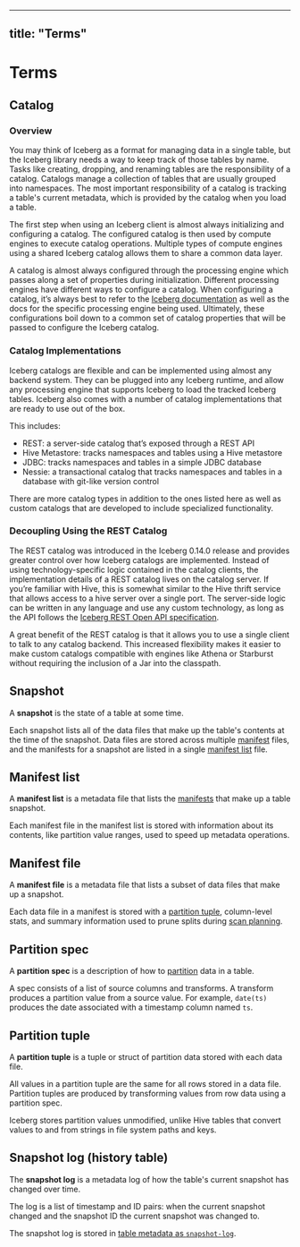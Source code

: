 ---

title: "Terms"
--------------

<!--
- Licensed to the Apache Software Foundation (ASF) under one or more
- contributor license agreements.  See the NOTICE file distributed with
- this work for additional information regarding copyright ownership.
- The ASF licenses this file to You under the Apache License, Version 2.0
- (the "License"); you may not use this file except in compliance with
- the License.  You may obtain a copy of the License at
-
-   http://www.apache.org/licenses/LICENSE-2.0
-
- Unless required by applicable law or agreed to in writing, software
- distributed under the License is distributed on an "AS IS" BASIS,
- WITHOUT WARRANTIES OR CONDITIONS OF ANY KIND, either express or implied.
- See the License for the specific language governing permissions and
- limitations under the License.
-->

# Terms

## Catalog

### Overview

You may think of Iceberg as a format for managing data in a single table, but the Iceberg library needs a way to keep track of those tables by name. Tasks like creating, dropping, and renaming tables are the responsibility of a catalog. Catalogs manage a collection of tables that are usually grouped into namespaces. The most important responsibility of a catalog is tracking a table's current metadata, which is provided by the catalog when you load a table.

The first step when using an Iceberg client is almost always initializing and configuring a catalog. The configured catalog is then used by compute engines to execute catalog operations. Multiple types of compute engines using a shared Iceberg catalog allows them to share a common data layer.

A catalog is almost always configured through the processing engine which passes along a set of properties during initialization. Different processing engines have different ways to configure a catalog. When configuring a catalog, it’s always best to refer to the [Iceberg documentation](docs/latest/configuration.md#catalog-properties) as well as the docs for the specific processing engine being used. Ultimately, these configurations boil down to a common set of catalog properties that will be passed to configure the Iceberg catalog.

### Catalog Implementations

Iceberg catalogs are flexible and can be implemented using almost any backend system. They can be plugged into any Iceberg runtime, and allow any processing engine that supports Iceberg to load the tracked Iceberg tables. Iceberg also comes with a number of catalog implementations that are ready to use out of the box.

This includes:

* REST: a server-side catalog that’s exposed through a REST API
* Hive Metastore: tracks namespaces and tables using a Hive metastore
* JDBC: tracks namespaces and tables in a simple JDBC database
* Nessie: a transactional catalog that tracks namespaces and tables in a database with git-like version control

There are more catalog types in addition to the ones listed here as well as custom catalogs that are developed to include specialized functionality.

### Decoupling Using the REST Catalog

The REST catalog was introduced in the Iceberg 0.14.0 release and provides greater control over how Iceberg catalogs are implemented. Instead of using technology-specific logic contained in the catalog clients, the implementation details of a REST catalog lives on the catalog server. If you’re familiar with Hive, this is somewhat similar to the Hive thrift service that allows access to a hive server over a single port. The server-side logic can be written in any language and use any custom technology, as long as the API follows the [Iceberg REST Open API specification](https://github.com/apache/iceberg/blob/main/open-api/rest-catalog-open-api.yaml).

A great benefit of the REST catalog is that it allows you to use a single client to talk to any catalog backend. This increased flexibility makes
it easier to make custom catalogs compatible with engines like Athena or Starburst without requiring the inclusion of a Jar into the classpath.

## Snapshot

A **snapshot** is the state of a table at some time.

Each snapshot lists all of the data files that make up the table's contents at the time of the snapshot. Data files are stored across multiple [manifest](#manifest-file) files, and the manifests for a snapshot are listed in a single [manifest list](#manifest-list) file.

## Manifest list

A **manifest list** is a metadata file that lists the [manifests](#manifest-file) that make up a table snapshot.

Each manifest file in the manifest list is stored with information about its contents, like partition value ranges, used to speed up metadata operations.

## Manifest file

A **manifest file** is a metadata file that lists a subset of data files that make up a snapshot.

Each data file in a manifest is stored with a [partition tuple](#partition-tuple), column-level stats, and summary information used to prune splits during [scan planning](docs/latest/performance.md#scan-planning).

## Partition spec

A **partition spec** is a description of how to [partition](docs/latest/partitioning.md) data in a table.

A spec consists of a list of source columns and transforms. A transform produces a partition value from a source value. For example, `date(ts)` produces the date associated with a timestamp column named `ts`.

## Partition tuple

A **partition tuple** is a tuple or struct of partition data stored with each data file.

All values in a partition tuple are the same for all rows stored in a data file. Partition tuples are produced by transforming values from row data using a partition spec.

Iceberg stores partition values unmodified, unlike Hive tables that convert values to and from strings in file system paths and keys.

## Snapshot log (history table)

The **snapshot log** is a metadata log of how the table's current snapshot has changed over time.

The log is a list of timestamp and ID pairs: when the current snapshot changed and the snapshot ID the current snapshot was changed to.

The snapshot log is stored in [table metadata as `snapshot-log`](spec.md#table-metadata-fields).
